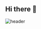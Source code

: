 ## Hi there 👋
![header](https://capsule-render.vercel.app/api?type=rounded&color=97d7fc&height=200&section=header&text=ppochacco's&fontSize=50&animation=twinkling)
<!--
**ppochacco/ppochacco** is a ✨ _special_ ✨ repository because its `README.md` (this file) appears on your GitHub profile.

Here are some ideas to get you started:

# Building My Skill Set

## Language
<img src="https://img.shields.io/badge/python-%233776AB.svg?&style=for-the-badge&logo=python&logoColor=white" />
<img src="https://img.shields.io/badge/dart-%230175C2.svg?&style=for-the-badge&logo=dart&logoColor=white" />
<img src="https://img.shields.io/badge/swift-%23FA7343.svg?&style=for-the-badge&logo=swift&logoColor=white" />

## Data Analysis
<img src="https://img.shields.io/badge/pandas-%23150458.svg?&style=for-the-badge&logo=pandas&logoColor=white" />
<img src="https://img.shields.io/badge/numpy-%23013243.svg?&style=for-the-badge&logo=numpy&logoColor=white" />
<img src="https://img.shields.io/badge/scikit--learn-%23F7931E.svg?&style=for-the-badge&logo=scikit-learn&logoColor=black" />

## Strong Skills 💪
- **Python**: Extensive experience in data analysis and automation.
- **Pandas & NumPy**: Skilled in data manipulation and numerical computations.
- **Scikit-learn**: Proficient in building machine learning models for classification and regression tasks.
- **FastAPI**: Experience in building RESTful APIs for scalable backend systems.
- **MySQL & SQLite**: Solid understanding of relational database design and querying.

## Learning & Improving Skills 🌱
- **TensorFlow & PyTorch**: Currently exploring deep learning frameworks for advanced AI projects.
- **Flutter**: Learning to build cross-platform mobile applications.
- **Swift & UIKit**: Improving iOS development skills for native app creation.
- **Firebase**: Understanding cloud-based backend services and real-time database integration.
- **R**: Expanding knowledge in statistical computing and visualization.


- 🔭 I’m currently working on ...
- 🌱 I’m currently learning ...
- 👯 I’m looking to collaborate on ...
- 🤔 I’m looking for help with ...
- 💬 Ask me about ...
- 📫 How to reach me: ...
- 😄 Pronouns: ...
- ⚡ Fun fact: ...
-->
